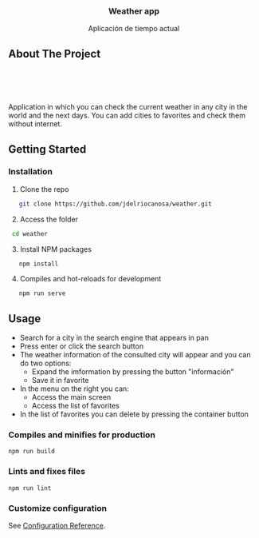 <div align="center">

  <h3 align="center">Weather app</h3>

  <p align="center">
    Aplicación de tiempo actual
  </p>
</div>

## About The Project
<br><br>
<br><br>
Application in which you can check the current weather in any city in the world and the next days.
You can add cities to favorites and check them without internet.


## Getting Started

### Installation
1. Clone the repo

```sh
   git clone https://github.com/jdelriocanosa/weather.git
   ```

2. Access the folder

  ```sh
   cd weather
   ```

3. Install NPM packages
```sh
   npm install
   ```

4. Compiles and hot-reloads for development
```sh
   npm run serve
   ```


## Usage

- Search for a city in the search engine that appears in pan
- Press enter or click the search button
- The weather information of the consulted city will appear and you can do two options:
    - Expand the imformation by pressing the button "información"
    - Save it in favorite
- In the menu on the right you can:
    - Access the main screen
    - Access the list of favorites
- In the list of favorites you can delete by pressing the container button


### Compiles and minifies for production
```
npm run build
```

### Lints and fixes files
```
npm run lint
```

### Customize configuration
See [Configuration Reference](https://cli.vuejs.org/config/).
